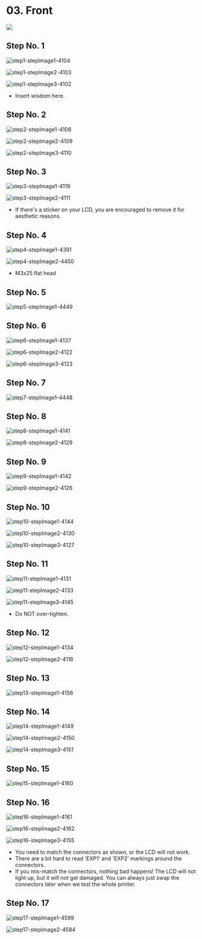 # 03. Front

![](https://d17kynu4zpq5hy.cloudfront.net/igi/imade3d/U1GkVKnHMxvMc6XG.medium)

## Step No. 1

![step1-stepImage1-4104](https://d17kynu4zpq5hy.cloudfront.net/igi/imade3d/3MJxWnD1dCnKQjBP.medium)

![step1-stepImage2-4103](https://d17kynu4zpq5hy.cloudfront.net/igi/imade3d/vQiuxEGBRhPiFVpo.medium)

![step1-stepImage3-4102](https://d17kynu4zpq5hy.cloudfront.net/igi/imade3d/uAYttwXkbHRvF12d.medium)

- Insert wisdom here.

## Step No. 2

![step2-stepImage1-4108](https://d17kynu4zpq5hy.cloudfront.net/igi/imade3d/foRJftEUxhDnW5Sl.medium)

![step2-stepImage2-4109](https://d17kynu4zpq5hy.cloudfront.net/igi/imade3d/VcoxulBtRUcGfXvD.medium)

![step2-stepImage3-4110](https://d17kynu4zpq5hy.cloudfront.net/igi/imade3d/3Blcy2pnlsSWPDFK.medium)


## Step No. 3

![step3-stepImage1-4119](https://d17kynu4zpq5hy.cloudfront.net/igi/imade3d/MKlEZxKoJMxV3qEI.medium)

![step3-stepImage2-4111](https://d17kynu4zpq5hy.cloudfront.net/igi/imade3d/tgJmW4ZqVKXmHOsZ.medium)

- If there's a sticker on your LCD, you are encouraged to remove it for aesthetic reasons.

## Step No. 4

![step4-stepImage1-4391](https://d17kynu4zpq5hy.cloudfront.net/igi/imade3d/kZdONISJU1c3sSn6.medium)

![step4-stepImage2-4450](https://d17kynu4zpq5hy.cloudfront.net/igi/imade3d/glWPP55VclbiLUYN.medium)

- M3x25 flat head

## Step No. 5

![step5-stepImage1-4449](https://d17kynu4zpq5hy.cloudfront.net/igi/imade3d/hJEQXH6SwGfvIAYn.medium)


## Step No. 6

![step6-stepImage1-4137](https://d17kynu4zpq5hy.cloudfront.net/igi/imade3d/gQgMA2P43pMAJomJ.medium)

![step6-stepImage2-4122](https://d17kynu4zpq5hy.cloudfront.net/igi/imade3d/SNsJXlxAYNRF1UNj.medium)

![step6-stepImage3-4123](https://d17kynu4zpq5hy.cloudfront.net/igi/imade3d/UMg2gXSwORSEnQde.medium)


## Step No. 7

![step7-stepImage1-4448](https://d17kynu4zpq5hy.cloudfront.net/igi/imade3d/bUfZOWPsMCb4Jplc.medium)


## Step No. 8

![step8-stepImage1-4141](https://d17kynu4zpq5hy.cloudfront.net/igi/imade3d/XDCeyFJNSGUvpv3E.medium)

![step8-stepImage2-4129](https://d17kynu4zpq5hy.cloudfront.net/igi/imade3d/EXskaZuf3HcWPs5y.medium)


## Step No. 9

![step9-stepImage1-4142](https://d17kynu4zpq5hy.cloudfront.net/igi/imade3d/4IIfYGkDrQNqEPCi.medium)

![step9-stepImage2-4126](https://d17kynu4zpq5hy.cloudfront.net/igi/imade3d/RJoxUXScWUx66Ra5.medium)


## Step No. 10

![step10-stepImage1-4144](https://d17kynu4zpq5hy.cloudfront.net/igi/imade3d/Ik35Z2u4HwIQFRKi.medium)

![step10-stepImage2-4130](https://d17kynu4zpq5hy.cloudfront.net/igi/imade3d/CLdEqDtCRLpHPogf.medium)

![step10-stepImage3-4127](https://d17kynu4zpq5hy.cloudfront.net/igi/imade3d/LCLhghuZqOrpYmwb.medium)


## Step No. 11

![step11-stepImage1-4131](https://d17kynu4zpq5hy.cloudfront.net/igi/imade3d/OVdhIk5Z4anFiP4F.medium)

![step11-stepImage2-4133](https://d17kynu4zpq5hy.cloudfront.net/igi/imade3d/pDI2VNwdqOwCXQjw.medium)

![step11-stepImage3-4145](https://d17kynu4zpq5hy.cloudfront.net/igi/imade3d/m15v1LAAl2oHXX1O.medium)

- Do NOT over-tighten.

## Step No. 12

![step12-stepImage1-4134](https://d17kynu4zpq5hy.cloudfront.net/igi/imade3d/fbP5H2RsXi1eGP2Z.medium)

![step12-stepImage2-4116](https://d17kynu4zpq5hy.cloudfront.net/igi/imade3d/SaImeT1qyTIRbFqk.medium)


## Step No. 13

![step13-stepImage1-4156](https://d17kynu4zpq5hy.cloudfront.net/igi/imade3d/MPCAeoZLNJtZWOgT.medium)


## Step No. 14

![step14-stepImage1-4149](https://d17kynu4zpq5hy.cloudfront.net/igi/imade3d/iUwboeZWMMJ2rtDE.medium)

![step14-stepImage2-4150](https://d17kynu4zpq5hy.cloudfront.net/igi/imade3d/TfkRDImCNfNqZs1Y.medium)

![step14-stepImage3-4151](https://d17kynu4zpq5hy.cloudfront.net/igi/imade3d/EjACfAtYaxbV3rEy.medium)


## Step No. 15

![step15-stepImage1-4160](https://d17kynu4zpq5hy.cloudfront.net/igi/imade3d/GTrbqUIxqKkjIISY.medium)


## Step No. 16

![step16-stepImage1-4161](https://d17kynu4zpq5hy.cloudfront.net/igi/imade3d/Ggv4lQgUUWEsBBxr.medium)

![step16-stepImage2-4162](https://d17kynu4zpq5hy.cloudfront.net/igi/imade3d/vmjRs1PeYcgK3MJU.medium)

![step16-stepImage3-4155](https://d17kynu4zpq5hy.cloudfront.net/igi/imade3d/winCDFT3FScxwmtn.medium)

- You need to match the connectors as shown, or the LCD will not work.
- There are a bit hard to read 'EXP1' and 'EXP2' markings around the connectors.
- If you mis-match the connectors, nothing bad happens! The LCD will not light up, but it will not get damaged. You can always just swap the connectors later when we test the whole printer.

## Step No. 17

![step17-stepImage1-4599](https://d17kynu4zpq5hy.cloudfront.net/igi/imade3d/fndjsRFYq4xLU6uu.medium)

![step17-stepImage2-4584](https://d17kynu4zpq5hy.cloudfront.net/igi/imade3d/DXDdialfw3JTfBTf.medium)
